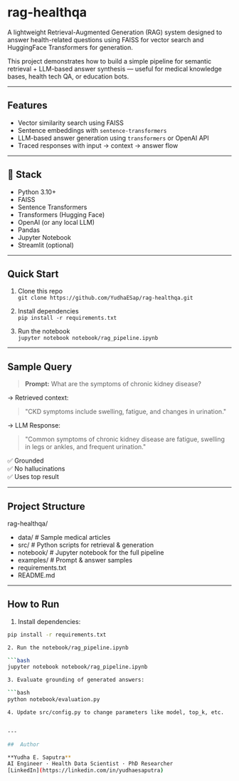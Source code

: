# rag-healthqa

A lightweight Retrieval-Augmented Generation (RAG) system designed to answer health-related questions using FAISS for vector search and HuggingFace Transformers for generation.

This project demonstrates how to build a simple pipeline for semantic retrieval + LLM-based answer synthesis — useful for medical knowledge bases, health tech QA, or education bots.

---

## Features

- Vector similarity search using FAISS
- Sentence embeddings with `sentence-transformers`
- LLM-based answer generation using `transformers` or OpenAI API
- Traced responses with input → context → answer flow

---

## 🧠 Stack

- Python 3.10+
- FAISS
- Sentence Transformers
- Transformers (Hugging Face)
- OpenAI (or any local LLM)
- Pandas
- Jupyter Notebook
- Streamlit (optional)

---

## Quick Start

1. Clone this repo  
   `git clone https://github.com/YudhaESap/rag-healthqa.git`

2. Install dependencies  
   `pip install -r requirements.txt`

3. Run the notebook  
   `jupyter notebook notebook/rag_pipeline.ipynb`

---

## Sample Query

> **Prompt:** What are the symptoms of chronic kidney disease?

→ Retrieved context:
> "CKD symptoms include swelling, fatigue, and changes in urination."

→ LLM Response:
> "Common symptoms of chronic kidney disease are fatigue, swelling in legs or ankles, and frequent urination."

✅ Grounded  
✅ No hallucinations  
✅ Uses top result

---

## Project Structure

rag-healthqa/
- data/ # Sample medical articles
- src/ # Python scripts for retrieval & generation
- notebook/ # Jupyter notebook for the full pipeline
- examples/ # Prompt & answer samples
- requirements.txt
- README.md

---

## How to Run

1. Install dependencies:

```bash
pip install -r requirements.txt

2. Run the notebook/rag_pipeline.ipynb

```bash
jupyter notebook notebook/rag_pipeline.ipynb

3. Evaluate grounding of generated answers:

```bash
python notebook/evaluation.py

4. Update src/config.py to change parameters like model, top_k, etc.


---

##  Author

**Yudha E. Saputra**  
AI Engineer · Health Data Scientist · PhD Researcher 
[LinkedIn](https://linkedin.com/in/yudhaesaputra)
